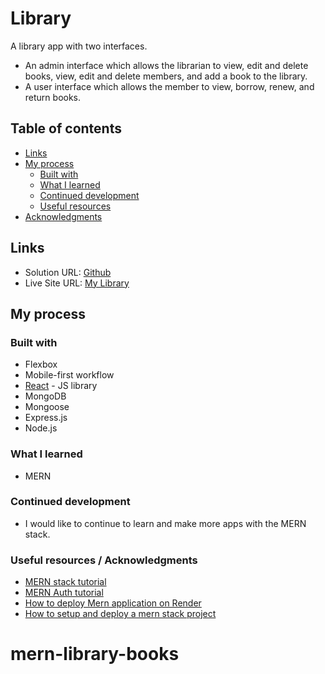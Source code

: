 # Library

A library app with two interfaces.

- An admin interface which allows the librarian to view, edit and delete books, view, edit and delete members, and add a book to the library.
- A user interface which allows the member to view, borrow, renew, and return books.


## Table of contents

- [Links](#links)
- [My process](#my-process)
  - [Built with](#built-with)
  - [What I learned](#what-i-learned)
  - [Continued development](#continued-development)
  - [Useful resources](#useful-resources)
- [Acknowledgments](#acknowledgments)



## Links

- Solution URL: [Github](https://github.com/jessabc/mern-library)
- Live Site URL: [My Library](https://mern-mylibrary.onrender.com)


## My process

### Built with

- Flexbox
- Mobile-first workflow
- [React](https://reactjs.org/) - JS library
- MongoDB
- Mongoose
- Express.js
- Node.js


### What I learned

- MERN

### Continued development

- I would like to continue to learn and make more apps with the MERN stack.

### Useful resources / Acknowledgments

- [MERN stack tutorial](https://www.youtube.com/watch?v=98BzS5Oz5E4&list=PL4cUxeGkcC9iJ_KkrkBZWZRHVwnzLIoUE&pp=iAQB)
- [MERN Auth tutorial](https://www.youtube.com/watch?v=WsRBmwNkv3Q&list=PL4cUxeGkcC9g8OhpOZxNdhXggFz2lOuCT&pp=iAQB)
- [How to deploy Mern application on Render](https://dev.to/jolenechong/how-to-deploy-mern-application-on-rendercom-a-heroku-alternative-kim) 
- [How to setup and deploy a mern stack project](https://dev.to/kunalukey/how-to-setup-and-deploy-a-mern-stack-project-for-free-5acl )
# mern-library-books
